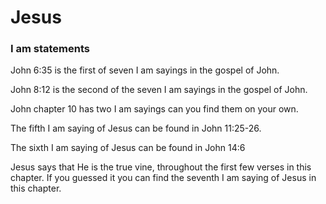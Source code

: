 # Jesus


### I am statements

John 6:35 is the first of seven I am sayings in the gospel of John.

John 8:12 is the second of the seven I am sayings in the gospel of John.

John chapter 10 has two I am sayings can you find them on your own.

The fifth I am saying of Jesus can be found in John 11:25-26.

The sixth I am saying of Jesus can be found in John 14:6

Jesus says that He is the true vine, throughout the first few verses in this chapter. If you guessed it you can find the seventh I am saying of Jesus in this chapter.

